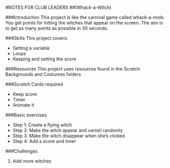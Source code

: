 #NOTES FOR CLUB LEADERS
##(Whack-a-Witch)

###Introduction
This project is like the carnival game called whack-a-mole. You get points for hitting the witches that appear on the screen. The aim is to get as many points as possible in 30 seconds.

###Skills
This project covers:
* Setting a variable
* Loops
* Keeping and setting the score

###Resources
This project uses resources found in the Scratch Backgrounds and Costumes folders

###Scratch Cards required
* Keep score 
* Timer 
* Animate it

###Basic exercises
* Step 1: Create a flying witch
* Step 2: Make the witch appear and vanish randomly 
* Step 3: Make the witch disappear when she’s clicked 
* Step 4: Add a score and timer

###Challenges
1. Add more witches
